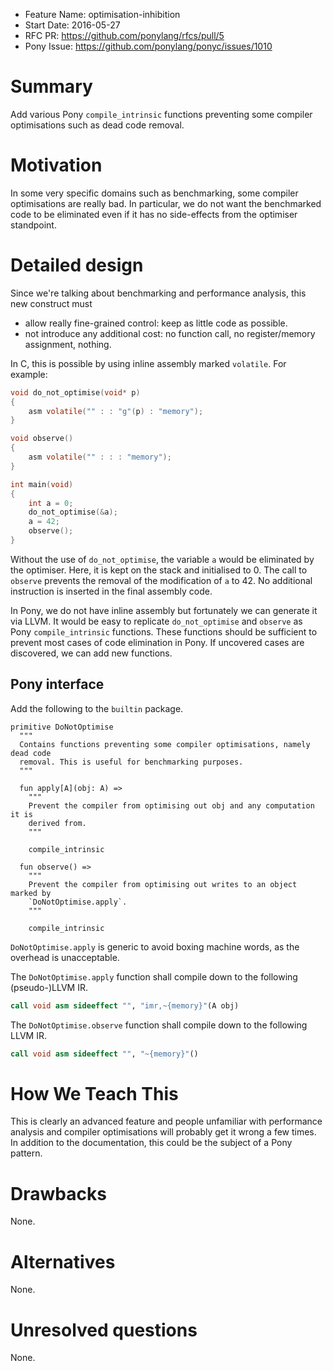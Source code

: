 - Feature Name: optimisation-inhibition
- Start Date: 2016-05-27
- RFC PR: https://github.com/ponylang/rfcs/pull/5
- Pony Issue: https://github.com/ponylang/ponyc/issues/1010

# Summary

Add various Pony `compile_intrinsic` functions preventing some compiler optimisations such as dead code removal.

# Motivation

In some very specific domains such as benchmarking, some compiler optimisations are really bad. In particular, we do not want the benchmarked code to be eliminated even if it has no side-effects from the optimiser standpoint.

# Detailed design

Since we're talking about benchmarking and performance analysis, this new construct must

- allow really fine-grained control: keep as little code as possible.
- not introduce any additional cost: no function call, no register/memory assignment, nothing.

In C, this is possible by using inline assembly marked `volatile`. For example:

```c
void do_not_optimise(void* p)
{
    asm volatile("" : : "g"(p) : "memory");
}

void observe()
{
    asm volatile("" : : : "memory");
}

int main(void)
{
    int a = 0;
    do_not_optimise(&a);
    a = 42;
    observe();
}
```

Without the use of `do_not_optimise`, the variable `a` would be eliminated by the optimiser. Here, it is kept on the stack and initialised to 0. The call to `observe` prevents the removal of the modification of `a` to 42. No additional instruction is inserted in the final assembly code.

In Pony, we do not have inline assembly but fortunately we can generate it via LLVM. It would be easy to replicate `do_not_optimise` and `observe` as Pony `compile_intrinsic` functions. These functions should be sufficient to prevent most cases of code elimination in Pony. If uncovered cases are discovered, we can add new functions.

## Pony interface

Add the following to the `builtin` package.

```pony
primitive DoNotOptimise
  """
  Contains functions preventing some compiler optimisations, namely dead code
  removal. This is useful for benchmarking purposes.
  """

  fun apply[A](obj: A) =>
    """
    Prevent the compiler from optimising out obj and any computation it is
    derived from.
    """

    compile_intrinsic

  fun observe() =>
    """
    Prevent the compiler from optimising out writes to an object marked by
    `DoNotOptimise.apply`.
    """

    compile_intrinsic
```

`DoNotOptimise.apply` is generic to avoid boxing machine words, as the overhead is unacceptable.

The `DoNotOptimise.apply` function shall compile down to the following (pseudo-)LLVM IR.

```llvm
call void asm sideeffect "", "imr,~{memory}"(A obj)
```

The `DoNotOptimise.observe` function shall compile down to the following LLVM IR.

```llvm
call void asm sideeffect "", "~{memory}"()
```

# How We Teach This

This is clearly an advanced feature and people unfamiliar with performance analysis and compiler optimisations will probably get it wrong a few times. In addition to the documentation, this could be the subject of a Pony pattern.

# Drawbacks

None.

# Alternatives

None.

# Unresolved questions

None.
